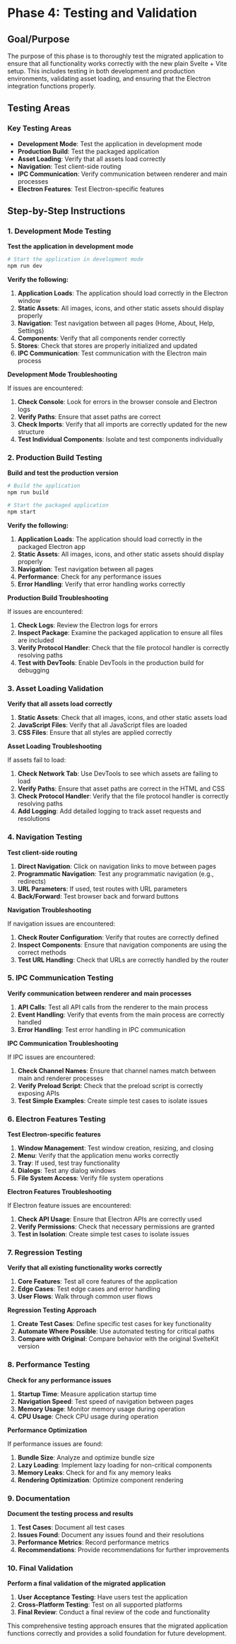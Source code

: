 # Phase 4: Testing and Validation

## Goal/Purpose
The purpose of this phase is to thoroughly test the migrated application to ensure that all functionality works correctly with the new plain Svelte + Vite setup. This includes testing in both development and production environments, validating asset loading, and ensuring that the Electron integration functions properly.

## Testing Areas

### Key Testing Areas
- **Development Mode**: Test the application in development mode
- **Production Build**: Test the packaged application
- **Asset Loading**: Verify that all assets load correctly
- **Navigation**: Test client-side routing
- **IPC Communication**: Verify communication between renderer and main processes
- **Electron Features**: Test Electron-specific features

## Step-by-Step Instructions

### 1. Development Mode Testing

**Test the application in development mode**

```bash
# Start the application in development mode
npm run dev
```

**Verify the following:**

1. **Application Loads**: The application should load correctly in the Electron window
2. **Static Assets**: All images, icons, and other static assets should display properly
3. **Navigation**: Test navigation between all pages (Home, About, Help, Settings)
4. **Components**: Verify that all components render correctly
5. **Stores**: Check that stores are properly initialized and updated
6. **IPC Communication**: Test communication with the Electron main process

**Development Mode Troubleshooting**

If issues are encountered:

1. **Check Console**: Look for errors in the browser console and Electron logs
2. **Verify Paths**: Ensure that asset paths are correct
3. **Check Imports**: Verify that all imports are correctly updated for the new structure
4. **Test Individual Components**: Isolate and test components individually

### 2. Production Build Testing

**Build and test the production version**

```bash
# Build the application
npm run build

# Start the packaged application
npm start
```

**Verify the following:**

1. **Application Loads**: The application should load correctly in the packaged Electron app
2. **Static Assets**: All images, icons, and other static assets should display properly
3. **Navigation**: Test navigation between all pages
4. **Performance**: Check for any performance issues
5. **Error Handling**: Verify that error handling works correctly

**Production Build Troubleshooting**

If issues are encountered:

1. **Check Logs**: Review the Electron logs for errors
2. **Inspect Package**: Examine the packaged application to ensure all files are included
3. **Verify Protocol Handler**: Check that the file protocol handler is correctly resolving paths
4. **Test with DevTools**: Enable DevTools in the production build for debugging

### 3. Asset Loading Validation

**Verify that all assets load correctly**

1. **Static Assets**: Check that all images, icons, and other static assets load
2. **JavaScript Files**: Verify that all JavaScript files are loaded
3. **CSS Files**: Ensure that all styles are applied correctly

**Asset Loading Troubleshooting**

If assets fail to load:

1. **Check Network Tab**: Use DevTools to see which assets are failing to load
2. **Verify Paths**: Ensure that asset paths are correct in the HTML and CSS
3. **Check Protocol Handler**: Verify that the file protocol handler is correctly resolving paths
4. **Add Logging**: Add detailed logging to track asset requests and resolutions

### 4. Navigation Testing

**Test client-side routing**

1. **Direct Navigation**: Click on navigation links to move between pages
2. **Programmatic Navigation**: Test any programmatic navigation (e.g., redirects)
3. **URL Parameters**: If used, test routes with URL parameters
4. **Back/Forward**: Test browser back and forward buttons

**Navigation Troubleshooting**

If navigation issues are encountered:

1. **Check Router Configuration**: Verify that routes are correctly defined
2. **Inspect Components**: Ensure that navigation components are using the correct methods
3. **Test URL Handling**: Check that URLs are correctly handled by the router

### 5. IPC Communication Testing

**Verify communication between renderer and main processes**

1. **API Calls**: Test all API calls from the renderer to the main process
2. **Event Handling**: Verify that events from the main process are correctly handled
3. **Error Handling**: Test error handling in IPC communication

**IPC Communication Troubleshooting**

If IPC issues are encountered:

1. **Check Channel Names**: Ensure that channel names match between main and renderer processes
2. **Verify Preload Script**: Check that the preload script is correctly exposing APIs
3. **Test Simple Examples**: Create simple test cases to isolate issues

### 6. Electron Features Testing

**Test Electron-specific features**

1. **Window Management**: Test window creation, resizing, and closing
2. **Menu**: Verify that the application menu works correctly
3. **Tray**: If used, test tray functionality
4. **Dialogs**: Test any dialog windows
5. **File System Access**: Verify file system operations

**Electron Features Troubleshooting**

If Electron feature issues are encountered:

1. **Check API Usage**: Ensure that Electron APIs are correctly used
2. **Verify Permissions**: Check that necessary permissions are granted
3. **Test in Isolation**: Create simple test cases to isolate issues

### 7. Regression Testing

**Verify that all existing functionality works correctly**

1. **Core Features**: Test all core features of the application
2. **Edge Cases**: Test edge cases and error handling
3. **User Flows**: Walk through common user flows

**Regression Testing Approach**

1. **Create Test Cases**: Define specific test cases for key functionality
2. **Automate Where Possible**: Use automated testing for critical paths
3. **Compare with Original**: Compare behavior with the original SvelteKit version

### 8. Performance Testing

**Check for any performance issues**

1. **Startup Time**: Measure application startup time
2. **Navigation Speed**: Test speed of navigation between pages
3. **Memory Usage**: Monitor memory usage during operation
4. **CPU Usage**: Check CPU usage during operation

**Performance Optimization**

If performance issues are found:

1. **Bundle Size**: Analyze and optimize bundle size
2. **Lazy Loading**: Implement lazy loading for non-critical components
3. **Memory Leaks**: Check for and fix any memory leaks
4. **Rendering Optimization**: Optimize component rendering

### 9. Documentation

**Document the testing process and results**

1. **Test Cases**: Document all test cases
2. **Issues Found**: Document any issues found and their resolutions
3. **Performance Metrics**: Record performance metrics
4. **Recommendations**: Provide recommendations for further improvements

### 10. Final Validation

**Perform a final validation of the migrated application**

1. **User Acceptance Testing**: Have users test the application
2. **Cross-Platform Testing**: Test on all supported platforms
3. **Final Review**: Conduct a final review of the code and functionality

This comprehensive testing approach ensures that the migrated application functions correctly and provides a solid foundation for future development.
